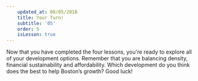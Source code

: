 ```yaml
---
    updated_at: 08/05/2018
    title: Your Turn!
    subtitle: '05'
    order: 5
    isLesson: true
---
```


Now that you have completed the four lessons, you're ready to explore all of your development options. Remember that you are balancing density, financial sustainability and affordability. Which development do you think does the best to help Boston’s growth? Good luck!
